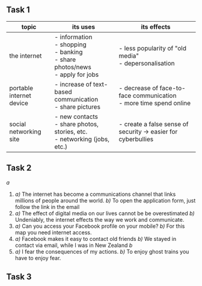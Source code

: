 ## Task 1
| topic                    | its uses                                                                                        | its effects                                                             |
| ------------------------ | ----------------------------------------------------------------------------------------------- | ----------------------------------------------------------------------- |
| the internet             | - information </br> - shopping </br> - banking </br> - share photos/news </br> - apply for jobs | - less popularity of "old media" </br> - depersonalisation              |
| portable internet device | - increase of text-based communication </br> - share pictures                                   | - decrease of face-to-face communication </br> - more time spend online |
| social networking site   | - new contacts </br> - share photos, stories, etc. </br> - networking (jobs, etc.)              | - create a false sense of security -> easier for cyberbullies           |

## Task 2
*a*
1. *a)* The internet has become a communications channel that links millions of people around the world.
   *b)* To open the application form, just follow the link in the email
2. *a)* The effect of digital media on our lives cannot be be overestimated
   *b)* Undeniably, the internet effects the way we work and communicate.
3. *a)* Can you access your Facebook profile on your mobile?
   *b)* For this map you need internet access.
5. *a)* Facebook makes it easy to contact old friends
   *b)* We stayed in contact via email, while I was in New Zealand
*b*
1. *a)* I fear the consequences of my actions.
   *b)* To enjoy ghost trains you have to enjoy fear.

## Task 3
